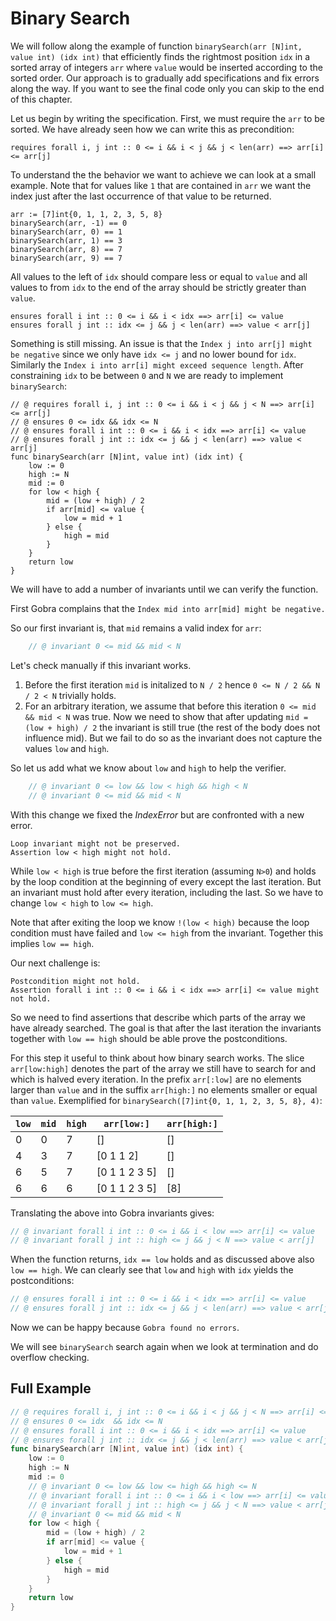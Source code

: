 # Binary Search

We will follow along the example of function `binarySearch(arr [N]int, value int) (idx int)` that efficiently finds the rightmost position `idx` in a sorted array of integers `arr` where `value` would be inserted according to the sorted order.
Our approach is to gradually add specifications and fix errors along the way.
If you want to see the final code only you can skip to the end of this chapter.

Let us begin by writing the specification.
First, we must require the `arr` to be sorted.
We have already seen how we can write this as precondition:
``` gobra
requires forall i, j int :: 0 <= i && i < j && j < len(arr) ==> arr[i] <= arr[j]
```

To understand the the behavior we want to achieve we can look at a small example.
Note that for values like `1` that are contained in `arr` we want the index just after the last occurrence of that value to be returned.
``` gobra
arr := [7]int{0, 1, 1, 2, 3, 5, 8}
binarySearch(arr, -1) == 0
binarySearch(arr, 0) == 1
binarySearch(arr, 1) == 3
binarySearch(arr, 8) == 7
binarySearch(arr, 9) == 7
```
<!-- we can't assert them with our version...  -->

All values to the left of `idx` should compare less or equal to `value`
and all values to from `idx` to the end of the array should be strictly greater than `value`.
``` gobra
ensures forall i int :: 0 <= i && i < idx ==> arr[i] <= value
ensures forall j int :: idx <= j && j < len(arr) ==> value < arr[j]
```
Something is still missing.
An issue is that the `Index j into arr[j] might be negative` since we only have `idx <= j` and no lower bound for `idx`.
Similarly the `Index i into arr[i] might exceed sequence length`.
After constraining `idx` to be between `0` and `N` we are ready to implement `binarySearch`:
``` gobra
// @ requires forall i, j int :: 0 <= i && i < j && j < N ==> arr[i] <= arr[j]
// @ ensures 0 <= idx && idx <= N
// @ ensures forall i int :: 0 <= i && i < idx ==> arr[i] <= value
// @ ensures forall j int :: idx <= j && j < len(arr) ==> value < arr[j]
func binarySearch(arr [N]int, value int) (idx int) {
	low := 0
	high := N
	mid := 0
	for low < high {
		mid = (low + high) / 2
		if arr[mid] <= value {
			low = mid + 1
		} else {
			high = mid
		}
	}
	return low
}
```
We will have to add a number of invariants until we can verify the function.

First Gobra complains that the `Index mid into arr[mid] might be negative.`

So our first invariant is, that `mid` remains a valid index for `arr`:
``` go
	// @ invariant 0 <= mid && mid < N
```
Let's check manually if this invariant works.
1. Before the first iteration `mid` is initalized to `N / 2` hence `0 <= N / 2 && N / 2 < N` trivially holds.
2. For an arbitrary iteration, we assume that before this iteration `0 <= mid && mid < N` was true. Now we need to show that after updating `mid = (low + high) / 2`  the invariant is still true (the rest of the body does not influence mid). But we fail to do so as the invariant does not capture the values `low` and `high`.

So let us add what we know about `low` and `high` to help the verifier.
``` go
	// @ invariant 0 <= low && low < high && high < N
	// @ invariant 0 <= mid && mid < N
```
With this change we fixed the *IndexError* but are confronted with a new error.
``` text
Loop invariant might not be preserved. 
Assertion low < high might not hold.
```
While `low < high` is true before the first iteration (assuming `N>0`)
and holds by the loop condition at the beginning of every except the last iteration.
But an invariant must hold after every iteration, including the last.
So we have to change `low < high` to `low <= high`.

Note that after exiting the loop we know `!(low < high)` because the loop condition must have failed and `low <= high` from the invariant.
Together this implies `low == high`.

Our next challenge is:
``` text
Postcondition might not hold. 
Assertion forall i int :: 0 <= i && i < idx ==> arr[i] <= value might not hold.
```

So we need to find assertions that describe which parts of the array we have already searched.
The goal is that after the last iteration the invariants together with `low == high` should be able prove the postconditions.

For this step it useful to think about how binary search works.
The slice `arr[low:high]` denotes the part of the array we still have to search for and which is halved every iteration.
In the prefix `arr[:low]` are no elements larger than `value`
and in the suffix `arr[high:]` no elements smaller or equal than `value`.
Exemplified for `binarySearch([7]int{0, 1, 1, 2, 3, 5, 8}, 4)`:

| `low` | `mid` | `high` | `arr[low:]`   | `arr[high:]` |
|-------|-------|--------|---------------|--------------|
| 0     | 0     | 7      | []            | []           |
| 4     | 3     | 7      | [0 1 1 2]     | []           |
| 6     | 5     | 7      | [0 1 1 2 3 5] | []           |
| 6     | 6     | 6      | [0 1 1 2 3 5] | [8]          |

Translating the above into Gobra invariants gives:
``` go
// @ invariant forall i int :: 0 <= i && i < low ==> arr[i] <= value
// @ invariant forall j int :: high <= j && j < N ==> value < arr[j]
```

When the function returns, `idx == low` holds and as discussed above also `low == high`.
We can clearly see that `low` and `high` with `idx` yields the postconditions:

``` go
// @ ensures forall i int :: 0 <= i && i < idx ==> arr[i] <= value
// @ ensures forall j int :: idx <= j && j < len(arr) ==> value < arr[j]
```

Now we can be happy because `Gobra found no errors`.

We will see `binarySearch` search again when we look at termination and do overflow checking.

## Full Example

``` go
// @ requires forall i, j int :: 0 <= i && i < j && j < N ==> arr[i] <= arr[j]
// @ ensures 0 <= idx  && idx <= N
// @ ensures forall i int :: 0 <= i && i < idx ==> arr[i] <= value
// @ ensures forall j int :: idx <= j && j < len(arr) ==> value < arr[j]
func binarySearch(arr [N]int, value int) (idx int) {
	low := 0
	high := N
	mid := 0
	// @ invariant 0 <= low && low <= high && high <= N
	// @ invariant forall i int :: 0 <= i && i < low ==> arr[i] <= value
	// @ invariant forall j int :: high <= j && j < N ==> value < arr[j]
	// @ invariant 0 <= mid && mid < N
	for low < high {
		mid = (low + high) / 2
		if arr[mid] <= value {
			low = mid + 1
		} else {
			high = mid
		}
	}
	return low
}
```

<!-- Client Code  -->
<!-- ``` go -->
<!-- // @ requires forall i, j int :: 0 <= i && i < j && j < len(arr) ==> arr[i] <= arr[j] -->
<!-- // @ ensures found == -1 ==> forall i int :: 0 <= i && i < len(arr) ==> arr[i] != value -->
<!-- // @ ensures found != -1 ==> 0 <= found && found < len(arr) && arr[found] == value -->
<!-- func find(arr [N]int, value int) (found int) { -->
<!-- 	idx := binarySearch(arr, value) -->
<!-- 	if idx == 0 || arr[idx-1] != value { -->
<!-- 		return -1 -->
<!-- 	} else { -->
<!-- 		return idx - 1 -->
<!-- 	} -->
<!-- } -->
<!-- ``` -->

